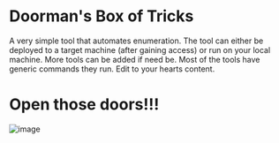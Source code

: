 # Doorman's Box of Tricks

A very simple tool that automates enumeration.
The tool can either be deployed to a target machine (after gaining access) or run on your local machine.
More tools can be added if need be. Most of the tools have generic commands they run. Edit to your hearts content. 

# Open those doors!!!

![image](https://github.com/Doormann/Doorman-Box-of-Tricks/assets/103082286/1b1b7a34-b2d4-4a3d-8c06-f7494bd61d3a)
